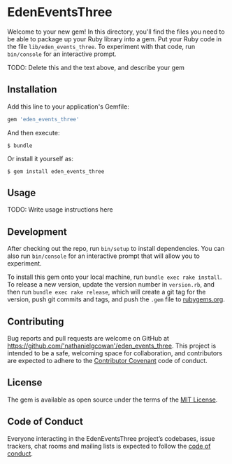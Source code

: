 # EdenEventsThree

Welcome to your new gem! In this directory, you'll find the files you need to be able to package up your Ruby library into a gem. Put your Ruby code in the file `lib/eden_events_three`. To experiment with that code, run `bin/console` for an interactive prompt.

TODO: Delete this and the text above, and describe your gem

## Installation

Add this line to your application's Gemfile:

```ruby
gem 'eden_events_three'
```

And then execute:

    $ bundle

Or install it yourself as:

    $ gem install eden_events_three

## Usage

TODO: Write usage instructions here

## Development

After checking out the repo, run `bin/setup` to install dependencies. You can also run `bin/console` for an interactive prompt that will allow you to experiment.

To install this gem onto your local machine, run `bundle exec rake install`. To release a new version, update the version number in `version.rb`, and then run `bundle exec rake release`, which will create a git tag for the version, push git commits and tags, and push the `.gem` file to [rubygems.org](https://rubygems.org).

## Contributing

Bug reports and pull requests are welcome on GitHub at https://github.com/'nathanielgcowan'/eden_events_three. This project is intended to be a safe, welcoming space for collaboration, and contributors are expected to adhere to the [Contributor Covenant](http://contributor-covenant.org) code of conduct.

## License

The gem is available as open source under the terms of the [MIT License](https://opensource.org/licenses/MIT).

## Code of Conduct

Everyone interacting in the EdenEventsThree project’s codebases, issue trackers, chat rooms and mailing lists is expected to follow the [code of conduct](https://github.com/'nathanielgcowan'/eden_events_three/blob/master/CODE_OF_CONDUCT.md).
